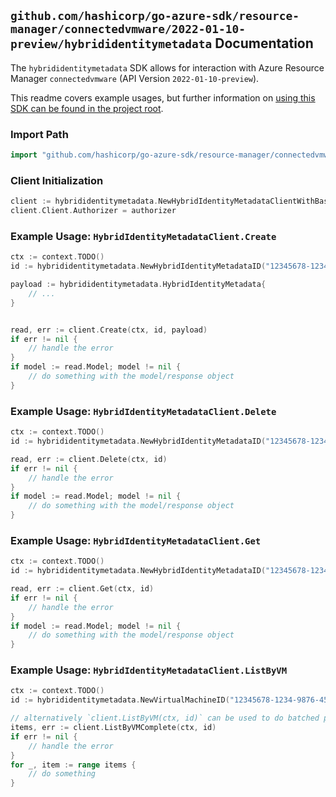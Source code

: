 
## `github.com/hashicorp/go-azure-sdk/resource-manager/connectedvmware/2022-01-10-preview/hybrididentitymetadata` Documentation

The `hybrididentitymetadata` SDK allows for interaction with Azure Resource Manager `connectedvmware` (API Version `2022-01-10-preview`).

This readme covers example usages, but further information on [using this SDK can be found in the project root](https://github.com/hashicorp/go-azure-sdk/tree/main/docs).

### Import Path

```go
import "github.com/hashicorp/go-azure-sdk/resource-manager/connectedvmware/2022-01-10-preview/hybrididentitymetadata"
```


### Client Initialization

```go
client := hybrididentitymetadata.NewHybridIdentityMetadataClientWithBaseURI("https://management.azure.com")
client.Client.Authorizer = authorizer
```


### Example Usage: `HybridIdentityMetadataClient.Create`

```go
ctx := context.TODO()
id := hybrididentitymetadata.NewHybridIdentityMetadataID("12345678-1234-9876-4563-123456789012", "example-resource-group", "virtualMachineValue", "hybridIdentityMetadataValue")

payload := hybrididentitymetadata.HybridIdentityMetadata{
	// ...
}


read, err := client.Create(ctx, id, payload)
if err != nil {
	// handle the error
}
if model := read.Model; model != nil {
	// do something with the model/response object
}
```


### Example Usage: `HybridIdentityMetadataClient.Delete`

```go
ctx := context.TODO()
id := hybrididentitymetadata.NewHybridIdentityMetadataID("12345678-1234-9876-4563-123456789012", "example-resource-group", "virtualMachineValue", "hybridIdentityMetadataValue")

read, err := client.Delete(ctx, id)
if err != nil {
	// handle the error
}
if model := read.Model; model != nil {
	// do something with the model/response object
}
```


### Example Usage: `HybridIdentityMetadataClient.Get`

```go
ctx := context.TODO()
id := hybrididentitymetadata.NewHybridIdentityMetadataID("12345678-1234-9876-4563-123456789012", "example-resource-group", "virtualMachineValue", "hybridIdentityMetadataValue")

read, err := client.Get(ctx, id)
if err != nil {
	// handle the error
}
if model := read.Model; model != nil {
	// do something with the model/response object
}
```


### Example Usage: `HybridIdentityMetadataClient.ListByVM`

```go
ctx := context.TODO()
id := hybrididentitymetadata.NewVirtualMachineID("12345678-1234-9876-4563-123456789012", "example-resource-group", "virtualMachineValue")

// alternatively `client.ListByVM(ctx, id)` can be used to do batched pagination
items, err := client.ListByVMComplete(ctx, id)
if err != nil {
	// handle the error
}
for _, item := range items {
	// do something
}
```
